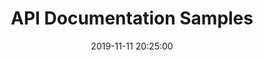 ---
layout: inner
position: left
title: 'API Documentation Samples'
jump_link: 'api_samples'
date: 2019-11-11 20:25:00
categories: writingsamples
featured_image: '/samples/api_samples/chainio_create_documents_small.png'
project_link: '/samples/api_samples/chainio_create_documents.png'
primary_sample_title: 'Create Documents'
primary_sample_description: 'Directions for how to use an API endpoint to create JSON documents on the Chain.io service.'
primary_sample_copyright: 'Chain.io'
primary_sample_type: 'image'
more_samples:
  - content_url: '/samples/api_samples/swagger_sample.yml'
    type: 'text'
    title: 'Sample of Swagger/OpenAPI 3 YAML File'
    description: 'A simplified version of a YAML file for a Swagger API that is part of a personal project.'
    copyright: 'None'
  - content_url: '/samples/api_samples/chainio_authentication_methods.png'
    type: 'image'
    title: 'Authentication Methods'
    description: 'Explains how to authenticate for one of Chain.ios APIs.'
    copyright: 'Chain.io'
---